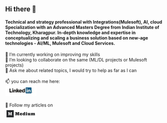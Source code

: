 ## Hi there 👋


#### Technical and strategy professional with Integrations(Mulesoft), AI, cloud Specialization with an Advanced Masters Degree from Indian Institute of Technology, Kharagpur. In-depth knowledge and expertise in conceptualizing and scaling a business solution based on new-age technologies - AI/ML, Mulesoft and Cloud Services. <br>

 🔭 I’m currently working on improving my skills<br>
 👯 I’m looking to collaborate on the same (ML/DL projects or Mulesoft projects) <br>
 💬 Ask me about related topics, I would try to help as far as I can<br><br>
 📫 you can reach me here: <br>[<img src="https://github.com/sanketkangle/sanketkangle/blob/master/linkedin_logo_1.jpg">](http://www.linkedin.com/in/sanket-kangle-460583a1/)<br>  <br>
 🤔 Follow my articles on <br>[<img src="https://github.com/sanketkangle/sanketkangle/blob/master/medium.png">](https://medium.com/@sanket.m.kangle)
